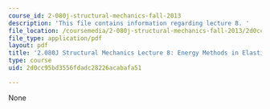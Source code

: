 ```yaml
---
course_id: 2-080j-structural-mechanics-fall-2013
description: 'This file contains information regarding lecture 8. '
file_location: /coursemedia/2-080j-structural-mechanics-fall-2013/2d0cc95bd3556fdadc28226acabafa51_MIT2_080JF13_Lecture8.pdf
file_type: application/pdf
layout: pdf
title: '2.080J Structural Mechanics Lecture 8: Energy Methods in Elasticity'
type: course
uid: 2d0cc95bd3556fdadc28226acabafa51

---
```

None